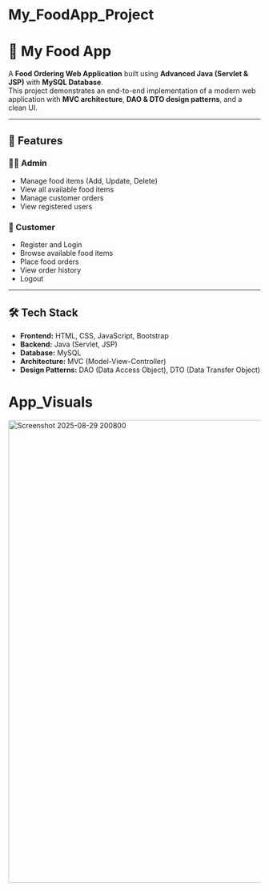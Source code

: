 # My_FoodApp_Project
# 🍴 My Food App

A **Food Ordering Web Application** built using **Advanced Java (Servlet & JSP)** with **MySQL Database**.  
This project demonstrates an end-to-end implementation of a modern web application with **MVC architecture**, **DAO & DTO design patterns**, and a clean UI.

---

## 🚀 Features

### 👨‍💼 Admin
- Manage food items (Add, Update, Delete)
- View all available food items
- Manage customer orders
- View registered users

### 👤 Customer
- Register and Login
- Browse available food items
- Place food orders
- View order history
- Logout

---

## 🛠️ Tech Stack

- **Frontend:** HTML, CSS, JavaScript, Bootstrap  
- **Backend:** Java (Servlet, JSP)  
- **Database:** MySQL  
- **Architecture:** MVC (Model-View-Controller)  
- **Design Patterns:** DAO (Data Access Object), DTO (Data Transfer Object)  

# App_Visuals
<img width="1898" height="923" alt="Screenshot 2025-08-29 200800" src="https://github.com/user-attachments/assets/9757a81a-13ab-445e-bf1a-65ea9e24066a" />

